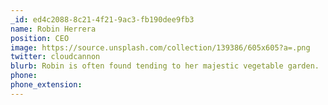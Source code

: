 ```yaml
---
_id: ed4c2088-8c21-4f21-9ac3-fb190dee9fb3
name: Robin Herrera
position: CEO
image: https://source.unsplash.com/collection/139386/605x605?a=.png
twitter: cloudcannon
blurb: Robin is often found tending to her majestic vegetable garden.
phone:
phone_extension:
---
```

